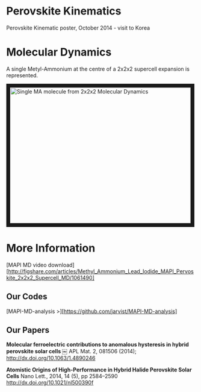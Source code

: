 # Perovskite Kinematics

Perovskite Kinematic poster, October 2014 - visit to Korea


# Molecular Dynamics

A single Metyl-Ammonium at the centre of a 2x2x2 supercell expansion is represented.

<a href="http://www.youtube.com/watch?feature=player_embedded&v=Rr2DDiYUoNA" target="_blank"><img src="http://img.youtube.com/vi/Rr2DDiYUoNA/0.jpg" 
alt="Single MA molecule from 2x2x2 Molecular Dynamics" width="480" height="360" border="10" /></a>


# More Information

[MAPI MD video download][http://figshare.com/articles/Methyl_Ammonium_Lead_Iodide_MAPI_Pervoskite_2x2x2_Supercell_MD/1061490]

## Our Codes

[MAPI-MD-analysis >][https://github.com/jarvist/MAPI-MD-analysis]



## Our Papers

**Molecular ferroelectric contributions to anomalous hysteresis in hybrid perovskite solar cells ￼**
APL Mat. 2, 081506 (2014); http://dx.doi.org/10.1063/1.4890246

**Atomistic Origins of High-Performance in Hybrid Halide Perovskite Solar Cells**
Nano Lett., 2014, 14 (5), pp 2584–2590 http://dx.doi.org/10.1021/nl500390f
